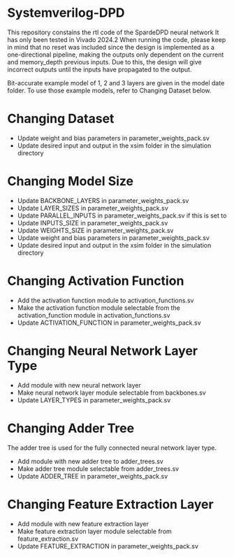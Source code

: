 ﻿# Systemverilog-DPD
This repository constains the rtl code of the SpardeDPD neural network
It has only been tested in Vivado 2024.2
When running the code, please keep in mind that no reset was included since the design is implemented as a one-directional pipeline, making the outputs only dependent on the current and memory_depth previous inputs.
Due to this, the design will give incorrect outputs until the inputs have propagated to the output.

Bit-accurate example model of 1, 2 and 3 layers are given in the model date folder.
To use those example models, refer to Changing Dataset below.

# Changing Dataset
- Update weight and bias parameters in parameter_weights_pack.sv
- Update desired input and output in the xsim folder in the simulation directory
# Changing Model Size
- Update BACKBONE_LAYERS in parameter_weights_pack.sv
- Update LAYER_SIZES in parameter_weights_pack.sv
- Update PARALLEL_INPUTS in parameter_weights_pack.sv if this is set to 
- Update INPUTS_SIZE in parameter_weights_pack.sv
- Update WEIGHTS_SIZE in parameter_weights_pack.sv
- Update weight and bias parameters in parameter_weights_pack.sv
- Update desired input and output in the xsim folder in the simulation directory
# Changing Activation Function
- Add the activation function module to activation_functions.sv
- Make the activation function module selectable from the activation_function module in activation_functions.sv
- Update ACTIVATION_FUNCTION in parameter_weights_pack.sv
# Changing Neural Network Layer Type
- Add module with new neural network layer
- Make neural network layer module selectable from backbones.sv
- Update LAYER_TYPES in parameter_weights_pack.sv
# Changing Adder Tree
The adder tree is used for the fully connected neural network layer type.
- Add module with new adder tree to adder_trees.sv
- Make adder tree module selectable from adder_trees.sv
- Update ADDER_TREE in parameter_weights_pack.sv
# Changing Feature Extraction Layer
- Add module with new feature extraction layer
- Make feature extraction layer module selectable from feature_extraction.sv
- Update FEATURE_EXTRACTION in parameter_weights_pack.sv
